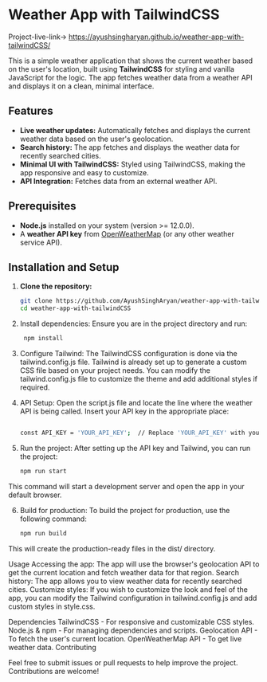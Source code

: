 # Weather App with TailwindCSS

Project-live-link->  https://ayushsingharyan.github.io/weather-app-with-tailwindCSS/

This is a simple weather application that shows the current weather based on the user's location, built using **TailwindCSS** for styling and vanilla JavaScript for the logic. The app fetches weather data from a weather API and displays it on a clean, minimal interface.


## Features
- **Live weather updates:** Automatically fetches and displays the current weather data based on the user's geolocation.
- **Search history:** The app fetches and displays the weather data for recently searched cities.
- **Minimal UI with TailwindCSS:** Styled using TailwindCSS, making the app responsive and easy to customize.
- **API Integration:** Fetches data from an external weather API.

## Prerequisites
- **Node.js** installed on your system (version >= 12.0.0).
- A **weather API key** from [OpenWeatherMap](https://openweathermap.org/api) (or any other weather service API).

## Installation and Setup

1. **Clone the repository:**
   ```bash
   git clone https://github.com/AyushSinghAryan/weather-app-with-tailwindCSS.git
   cd weather-app-with-tailwindCSS

2. Install dependencies: Ensure you are in the project directory and run:
   ```bash
    npm install

3. Configure Tailwind: The TailwindCSS configuration is done via the tailwind.config.js file. Tailwind is already set up to generate a custom CSS file based on your project needs. You can modify the tailwind.config.js file to customize the theme and add additional styles if required.

4. API Setup: Open the script.js file and locate the line where the weather API is being called. Insert your API key in the appropriate place:
      ```bash

   const API_KEY = 'YOUR_API_KEY';  // Replace 'YOUR_API_KEY' with your actual API key

5. Run the project: After setting up the API key and Tailwind, you can run the project:
      ```bash
   npm run start
This command will start a development server and open the app in your default browser.

6. Build for production: To build the project for production, use the following command:
      ```bash
   npm run build
This will create the production-ready files in the dist/ directory.

Usage
Accessing the app: The app will use the browser's geolocation API to get the current location and fetch weather data for that region.
Search history: The app allows you to view weather data for recently searched cities.
Customize styles: If you wish to customize the look and feel of the app, you can modify the Tailwind configuration in tailwind.config.js and add custom styles in style.css.

Dependencies
TailwindCSS - For responsive and customizable CSS styles.
Node.js & npm - For managing dependencies and scripts.
Geolocation API - To fetch the user's current location.
OpenWeatherMap API - To get live weather data.
Contributing

Feel free to submit issues or pull requests to help improve the project. Contributions are welcome!
